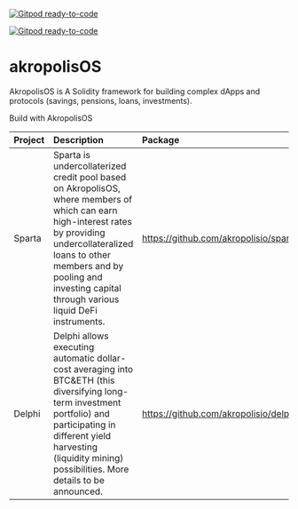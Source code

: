 [![Gitpod ready-to-code](https://img.shields.io/badge/Gitpod-ready--to--code-blue?logo=gitpod)](https://gitpod.io/#https://github.com/akropolisio/akropolisOS)

[![Gitpod ready-to-code](https://img.shields.io/badge/Gitpod-ready--to--code-blue?logo=gitpod)](https://gitpod.io/#https://github.com/akropolisio/akropolisOS)

# akropolisOS

AkropolisOS is A Solidity framework for building complex dApps and protocols (savings, pensions, loans, investments).


Build with AkropolisOS



   
| Project | Description | Package |
|----------|:-------------|:------|
| Sparta |  Sparta is undercollaterized credit pool based on AkropolisOS,  where members of which can earn high-interest rates by providing undercollateralized loans to other members and by pooling and investing capital through various liquid DeFi instruments. | https://github.com/akropolisio/sparta/|
| Delphi |    Delphi allows executing automatic dollar-cost averaging into BTC&ETH (this diversifying long-term investment portfolio) and participating in different yield harvesting (liquidity mining) possibilities. More details to be announced.   |   https://github.com/akropolisio/delphi/|


